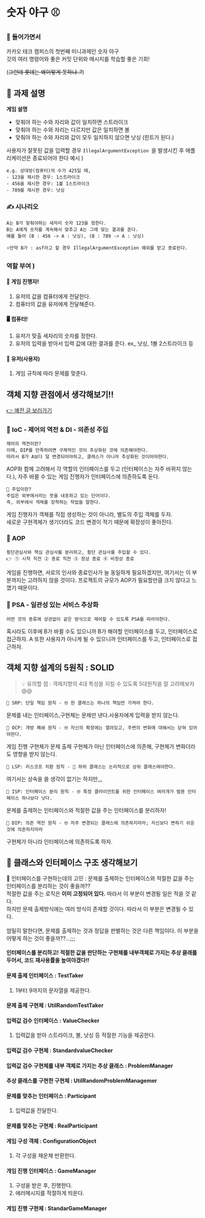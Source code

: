# 숫자 야구 ⚾ 
### 🌃 들어가면서

카카오 테크 캠퍼스의 첫번째 미니과제인 숫자 야구<br>
깃의 여러 명령어와 좋은 커밋 단위와 메시지를 학습할 좋은 기회!

(~~그런데 롯데는 왜이렇게 못하냐..?~~)
## 🤗 과제 설명

**게임 설명**<br>

- 맞춰야 하는 수와 자리와 값이 일치하면 스트라이크<br>
- 맞춰야 하는 수와 자리는 다르지만 값은 일치하면 볼<br>
- 맞춰야 하는 수와 자리와 값이 모두 일치하지 않으면 낫싱 (힌트가 된다.)

사용자가 잘못된 값을 입력할 경우 `IllegalArgumentException
`을 발생시킨 후 애플리케이션은 종료되어야 한다
예시 ) 
```
e.g. 상대방(컴퓨터)의 수가 425일 때, 
- 123을 제시한 경우: 1스트라이크 
- 456을 제시한 경우: 1볼 1스트라이크 
- 789를 제시한 경우: 낫싱
```
### ✍️ 시나리오 
```
A는 B가 맞춰야하는 세자리 숫자 123을 정한다.
B는 A에게 숫자를 계속해서 맞추고 A는 그에 맞는 결과를 준다.
예를 들어 (B : 456 -> A : 낫싱), (B : 789 -> A : 낫싱)

⭐만약 B가 : asf라고 할 경우 IllegalArgumentException 예외를 받고 종료된다.
```
### 역할 부여 )
#### 🤖 게임 진행자!
1. 유저의 값을 컴퓨터에게 전달한다.
2. 컴퓨터의 값을 유저에게 전달해준다.


#### 🖥️ 컴퓨터!
1. 유저가 맞출 세자리의 숫자를 정한다.
2. 유저의 입력을 받아서 입력 값에 대한 결과를 준다. ex_ 낫싱, 1볼 2스트라이크 등

#### 🧑 유저(사용자)
1. 게임 규칙에 따라 문제를 맞춘다.

## 객체 지향 관점에서 생각해보기!!
[👉 예전 글 보러가기](https://velog.io/@sseohyun_0v0/series/%EC%9E%90%EB%B0%94%EC%99%80-%EA%B0%9D%EC%B2%B4-%EC%A7%80%ED%96%A5-%EA%B7%B8%EB%A6%AC%EA%B3%A0-%EC%8A%A4%ED%94%84%EB%A7%81)
### 📌 IoC - 제어의 역전 & DI - 의존성 주입
```
제어의 역전이란? 
이때, DIP를 만족하려면 구체적인 것이 추상화된 것에 의존해야한다.
따라서 B가 A보다 덜 변경되어야하고, 클래스가 아니라 추상화된 것이어야한다.
```
AOP화 함께 고려해서 각 역할의 인터페이스를 두고 (인터페이스는 자주 바뀌지 않는다.), 자주 바뀔 수 있는 게임 진행자가 인터페이스에 의존하도록 둔다.

```
🤔 주입이란?
주입은 외부에서라는 뜻을 내포하고 있는 단어이다.
즉, 외부에서 객체를 장착하는 작업을 말한다.
```
게임 진행자가 객체를 직접 생성하는 것이 아니라, 별도의 주입 객체를 두자. <br>
새로운 구현객체가 생기더라도 코드 변경이 적기 때문에 확장성이 좋아진다.


###  📌 AOP 
```
횡단관심사와 핵심 관심사를 분리하고, 횡단 관심사를 주입할 수 있다. 
👉 ① 시작 직전 ② 종료 직전 ③ 정상 종료 ④ 비정상 종료
```
게임을 진행하면, 서로의 인사와 종료인사가 늘 동일하게 필요하겠지만, 여기서는 이 부분까지는 고려하지 않을 것이다.
프로젝트의 규모가 AOP가 필요할만큼 크지 않다고 느꼈기 때문이다. 


### 📌 PSA - 일관성 있는 서비스 추상화 
```
어떤 것의 종류에 상관없이 같은 방식으로 제어할 수 있도록 PSA를 따라야한다.
```
혹시라도 이후에 B가 바뀔 수도 있으니까 B가 해야할 인터페이스를 두고, 인터페이스로 접근하자.
A 또한 사용자가 아니게 될 수 있으니까 인터페이스를 두고, 인터페이스로 접근하자.

## 객체 지향 설계의 5원칙 : SOLID
>💡 유의할 점 : 객체지향의 4대 특성을 지킬 수 있도록 5대원칙을 잘 고려해보자@@

```
📌 SRP: 단일 책임 원칙 - 🤓 한 클래스는 하나의 책임만 가져야 한다.
```
문제를 내는 인터페이스,구현체는 문제만 낸다.사용자에게 입력을 받지 않는다. <br>

```
📌 OCP: 개방 폐쇄 원칙 - 🤓 자신의 확장에는 열려있고, 주변의 변화에 대해서는 닫혀 있어야한다.
```
게임 진행 구현체가 문제 출제 구현체가 아닌 인터페이스에 의존해, 구현체가 변화더라도 영향을 받지 않는다.
```
📌 LSP: 리스코프 치환 원칙 - 🤔 하위 클래스는 논리적으로 상위 클래스여야한다.
```
여기서는 상속을 쓸 생각이 없기는 하지만,,, 
```
📌 ISP: 인터페이스 분리 원칙 - 🤓 특정 클라이언트를 위한 인터페이스 여러개가 범용 인터페이스 하나보다 낫다.
```
문제를 출제하는 인터페이스와 적절한 값을 주는 인터페이스를 분리하자!


```
📌 DIP: 의존 역전 원칙 - 🤓 자주 변경되는 클래스에 의존하지마라; 자신보다 변하기 쉬운 것에 의존하지마라
```
구현체가 아니라 인터페이스에 의존하도록 하자. 

## 🎯 클래스와 인터페이스 구조 생각해보기

🤔 인터페이스를 구현하는데의 고민
: 문제를 출제하는 인터페이스와 적절한 값을 주는 인터페이스를 분리하는 것이 좋을까??
<br>
적절한 값을 주는 로직은 **이미 고정되어 있다.** 따라서 이 부분이 변경될 일은 적을 것 같다.<br>
하지만 문제 출제방식에는 여러 방식이 존재할 것이다. 따라서 이 부분은 변경될 수 있다.
<br><br>
엄밀히 말한다면, 문제를 출제하는 것과 정답을 판별하는 것은 다른 책임이다.
이 부분을 어떻게 하는 것이 좋을까??...;;;
<br><br>
**인터페이스를 분리하고! 적절한 값을 판단하는 구현체를 내부객체로 가지는 추상 클래를 두어서, 코드 재사용률을 높여야겠다!!**

#### 문제 출제 인터페이스 : TestTaker
1. 1부터 9까지의 문자열을 제공한다.
#### 문제 출제 구현체 : UtilRandomTestTaker
#### 입력값 검수 인터페이스 : ValueChecker
1. 입력값을 받아 스트라이크, 볼, 낫싱 등 적절한 기능을 제공한다. 
#### 입력값 검수 구현체 : StandardvalueChecker
#### 입력값 검수 구현체를 내부 객체로 가지는 추상 클래스 : ProblemManager
#### 추상 클래스를 구현한 구현체 : UtilRandomProblemManagemer


#### 문제를 맞추는 인터페이스 : Participant
1. 입력값을 전달한다.
#### 문제를 맞추는 구현체 : RealParticipant

#### 게임 구성 객체 : ConfigurationObject
1. 각 구성을 채운채 반환한다.

#### 개임 진행 인터페이스 : GameManager
1. 구성을 받은 후, 진행한다.
2. 에러메시지를 적절하게 띄운다.

#### 게임 진행 구현체 : StandarGameManager


